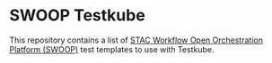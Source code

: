 # SWOOP Testkube

This repository contains a list of [STAC Workflow Open Orchestration Platform (SWOOP)](https://github.com/Element84/swoop) test templates to use with Testkube.
